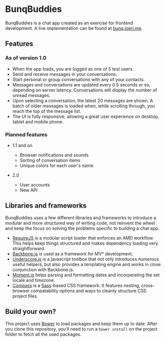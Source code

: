 #	BunqBuddies
BunqBuddies is a chat app created as an exercise for frontend development. A live implementation can be found at [bunq.joeri.me](http://bunq.joeri.me).

## Features

### As of version 1.0
* 	When the app loads, you are logged as one of 5 test users.
* 	Send and receive messages in your conversations.
* 	Start personal or group conversations with any of your contacts.
* 	Messages and conversations are updated every 0.5 seconds or so, depending on server latency. Conversations will display the number of unread messages.
* 	Upon selecting a conversation, the latest 20 messages are shown. A batch of older messages is loaded when, while scrolling through, you reach the top of the message list.
* 	The UI is fully responsive, allowing a great user experience on desktop, tablet and mobile phone.

### Planned features

*   1.1 and on
    * Browser notifications and sounds
    * Sorting of conversation items
    * Unique colors for each user's name

*   2.0
    * User accounts
    * New API

## Libraries and frameworks
BunqBuddies uses a few different libraries and frameworks to introduce a modular and more structured way of writing code, not reinvent the wheel and keep the focus on solving the problems specific to building a chat app.

* 	[RequireJS][] is a modular script loader that enforces an AMD workflow. This helps keep things structured and makes dependency loading very straightforward.
* 	[Backbone.js][] is used as a framework for MV* development.
* 	[Underscore.js][] is a javascript toolbox that not only introduces numerous useful helpers, but also provides a templating engine and works in close conjunction with Backbone.js.
* 	[Moment.js][] helps parsing and formatting dates and incorperating the set locale and timezone.
* 	[Compass][] is a [Sass][]-based CSS framework. It features nesting, cross-browser compatability options and ways to cleanly structure CSS project files.

## Build your own?
This project uses [Bower][] to load packages and keep them up to date. After you clone this repository, you'll need to run a `bower install` on the project folder to fetch all the used packages.

[Bower]: http://bower.io/
[RequireJS]: http://requirejs.org/
[Backbone.js]: http://backbonejs.org/
[Underscore.js]: http://underscorejs.org/
[Moment.js]: http://momentjs.com/
[Compass]: http://compass-style.org/
[Sass]: http://sass-lang.com/